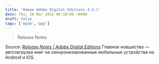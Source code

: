 ```yaml
---
title: 'Новая Adobe Digital Editions 4.5.1'
date: Thu, 10 Mar 2016 06:50:09 +0000
draft: false
tags: ['epub','app']
---
```


> Release Notes

Source: _[Release Notes | Adobe Digital Editions](http://www.adobe.com/solutions/ebook/digital-editions/release-notes.html)_ Главное новшество — автозагрузка книг на синхронизированные мобильные устройства на Android и iOS.